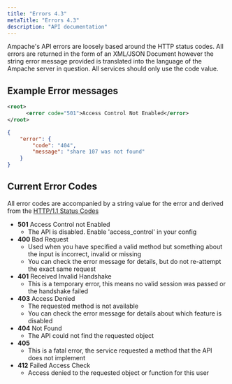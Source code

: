```yaml
---
title: "Errors 4.3"
metaTitle: "Errors 4.3"
description: "API documentation"
---
```


Ampache's API errors are loosely based around the HTTP status codes.
All errors are returned in the form of an XML/JSON Document however the string error message provided is translated into the language of the Ampache server in question. All services should only use the code value.

## Example Error messages

```xml
<root>
      <error code="501">Access Control Not Enabled</error>
</root>
```

```JSON
{
    "error": {
        "code": "404",
        "message": "share 107 was not found"
    }
}
```

## Current Error Codes

All error codes are accompanied by a string value for the error and derived from the [HTTP/1.1 Status Codes](http://www.w3.org/Protocols/rfc2616/rfc2616-sec10.html)

* **501** Access Control not Enabled
  * The API is disabled. Enable 'access_control' in your config
* **400** Bad Request
  * Used when you have specified a valid method but something about the input is incorrect, invalid or missing
  * You can check the error message for details, but do not re-attempt the exact same request
* **401** Received Invalid Handshake
  * This is a temporary error, this means no valid session was passed or the handshake failed
* **403** Access Denied
  * The requested method is not available
  * You can check the error message for details about which feature is disabled
* **404** Not Found
  * The API could not find the requested object
* **405**
  * This is a fatal error, the service requested a method that the API does not implement
* **412** Failed Access Check
  * Access denied to the requested object or function for this user
